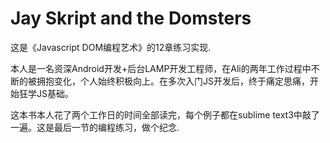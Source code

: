 # Jay Skript and the Domsters

这是《Javascript DOM编程艺术》的12章练习实现.

本人是一名资深Android开发+后台LAMP开发工程师，在Ali的两年工作过程中不断的被拥抱变化，个人始终积极向上。在多次入门JS开发后，终于痛定思痛，开始狂学JS基础。

这本书本人花了两个工作日的时间全部读完，每个例子都在sublime text3中敲了一遍。这是最后一节的编程练习，做个纪念.